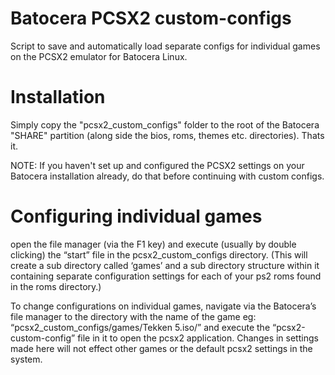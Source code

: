 # Batocera PCSX2 custom-configs 

Script to save and automatically load separate configs for individual games on the PCSX2 emulator for Batocera Linux. 

# Installation
Simply copy the "pcsx2_custom_configs" folder to the root of the Batocera "SHARE" partition (along side the bios, roms, themes etc. directories). Thats it.

NOTE:  If you haven't set up and configured the PCSX2 settings on your Batocera installation already, do that before continuing with custom configs. 


# Configuring individual games

open the file manager (via the F1 key) and execute (usually by double clicking) the “start” file in the pcsx2_custom_configs directory.  (This will create a sub directory called ‘games’ and a sub directory structure within it containing separate configuration settings for each of your ps2 roms found in the roms directory.)

To change configurations on individual games, navigate via the Batocera’s file manager to the directory with the name of the game  eg: “pcsx2_custom_configs/games/Tekken 5.iso/” and execute the “pcsx2-custom-config” file in it to open the pcsx2 application. Changes in settings made here will not effect other games or the default pcsx2 settings in the system.

 
